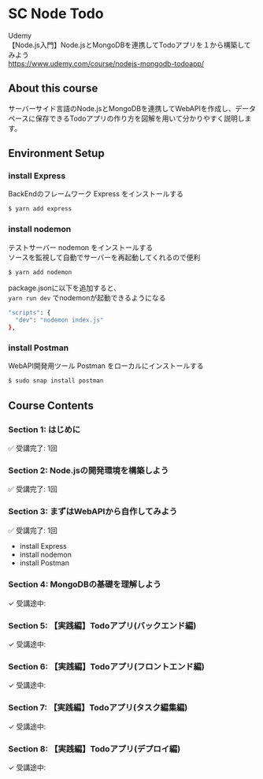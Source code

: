 # SC Node Todo

Udemy  
【Node.js入門】Node.jsとMongoDBを連携してTodoアプリを１から構築してみよう  
https://www.udemy.com/course/nodejs-mongodb-todoapp/  


## About this course

サーバーサイド言語のNode.jsとMongoDBを連携してWebAPIを作成し、データベースに保存できるTodoアプリの作り方を図解を用いて分かりやすく説明します。  


## Environment Setup

### install Express

BackEndのフレームワーク Express をインストールする  
```sh
$ yarn add express
```

### install nodemon

テストサーバー nodemon をインストールする  
ソースを監視して自動でサーバーを再起動してくれるので便利  
```sh
$ yarn add nodemon
```
package.jsonに以下を追加すると、  
`yarn run dev` でnodemonが起動できるようになる  
```sh
"scripts": {
  "dev": "nodemon index.js"
},
```

### install Postman

WebAPI開発用ツール Postman をローカルにインストールする  
```sh
$ sudo snap install postman
```


## Course Contents


### Section 1: はじめに

✅ 受講完了: 1回  


### Section 2: Node.jsの開発環境を構築しよう

✅ 受講完了: 1回  


### Section 3: まずはWebAPIから自作してみよう

✅ 受講完了: 1回  

- install Express  
- install nodemon  
- install Postman


### Section 4: MongoDBの基礎を理解しよう

✓ 受講途中:  


### Section 5: 【実践編】Todoアプリ(バックエンド編)

✓ 受講途中:  


### Section 6: 【実践編】Todoアプリ(フロントエンド編)

✓ 受講途中:  


### Section 7: 【実践編】Todoアプリ(タスク編集編)

✓ 受講途中:  


### Section 8: 【実践編】Todoアプリ(デプロイ編)

✓ 受講途中:  

